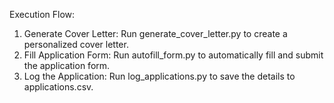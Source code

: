 Execution Flow:

1. Generate Cover Letter: Run generate_cover_letter.py to create a personalized cover letter.
2. Fill Application Form: Run autofill_form.py to automatically fill and submit the application form.
3. Log the Application: Run log_applications.py to save the details to applications.csv.